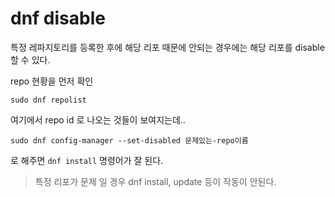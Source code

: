 # dnf disable
특정 레파지토리를 등록한 후에 해당 리포 때문에 안되는 경우에는 해당 리포를 disable 할 수 있다.

repo 현황을 먼저 확인
```
sudo dnf repolist 
```

여기에서 repo id 로 나오는 것들이 보여지는데.. 

```
sudo dnf config-manager --set-disabled 문제있는-repo이름
```

로 해주면 
`dnf install` 명령어가 잘 된다.

> 특정 리포가 문제 일 경우 dnf install, update 등이 작동이 안된다.


